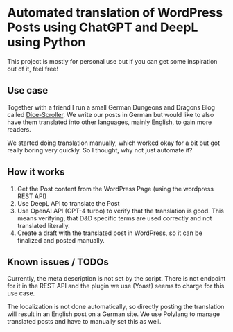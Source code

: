 # Automated translation of WordPress Posts using ChatGPT and DeepL using Python

This project is mostly for personal use but if you can get some inspiration out of it, feel free!

## Use case

Together with a friend I run a small German Dungeons and Dragons Blog called [Dice-Scroller](https://dice-scroller.com/). We write our posts in German but would like to also have them translated into other languages, mainly English, to gain more readers.

We started doing translation manually, which worked okay for a bit but got really boring very quickly. So I thought, why not just automate it?

## How it works

1. Get the Post content from the WordPress Page (using the wordpress REST API)
2. Use DeepL API to translate the Post
3. Use OpenAI API (GPT-4 turbo) to verify that the translation is good. This means verifying, that D&D specific terms are used correctly and not translated literally.
4. Create a draft with the translated post in WordPress, so it can be finalized and posted manually. 

## Known issues / TODOs

Currently, the meta description is not set by the script. There is not endpoint for it in the REST API and the plugin we use (Yoast) seems to charge for this use case. 

The localization is not done automatically, so directly posting the translation will result in an English post on a German site. We use Polylang to manage translated posts and have to manually set this as well.